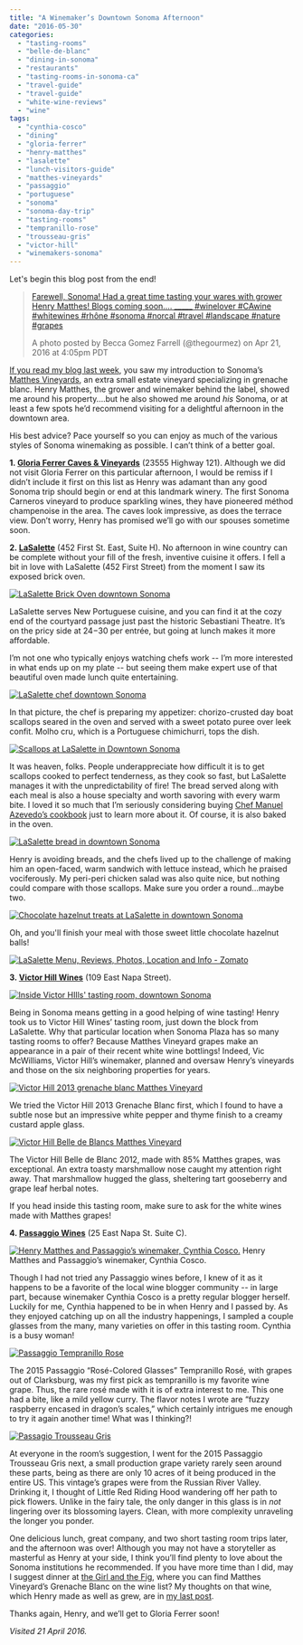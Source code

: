 ```yaml
---
title: "A Winemaker’s Downtown Sonoma Afternoon"
date: "2016-05-30"
categories:
  - "tasting-rooms"
  - "belle-de-blanc"
  - "dining-in-sonoma"
  - "restaurants"
  - "tasting-rooms-in-sonoma-ca"
  - "travel-guide"
  - "travel-guide"
  - "white-wine-reviews"
  - "wine"
tags:
  - "cynthia-cosco"
  - "dining"
  - "gloria-ferrer"
  - "henry-matthes"
  - "lasalette"
  - "lunch-visitors-guide"
  - "matthes-vineyards"
  - "passaggio"
  - "portuguese"
  - "sonoma"
  - "sonoma-day-trip"
  - "tasting-rooms"
  - "tempranillo-rose"
  - "trousseau-gris"
  - "victor-hill"
  - "winemakers-sonoma"
---
```


Let's begin this blog post from the end!

> [Farewell, Sonoma! Had a great time tasting your wares with grower Henry Matthes! Blogs coming soon.... \_\_\_\_\_ #winelover #CAwine #whitewines #rhône #sonoma #norcal #travel #landscape #nature #grapes](https://www.instagram.com/p/BEeufePwQr2/)
>
> A photo posted by Becca Gomez Farrell (@thegourmez) on Apr 21, 2016 at 4:05pm PDT

[If you read my blog last week](http://thegourmez.com/an-intro-to-henry-matthes-vineyards-grenache-blanc), you saw my introduction to Sonoma’s [Matthes Vineyards](http://matthesvineyards.com/), an extra small estate vineyard specializing in grenache blanc. Henry Matthes, the grower and winemaker behind the label, showed me around his property….but he also showed me around _his_ Sonoma, or at least a few spots he’d recommend visiting for a delightful afternoon in the downtown area.

His best advice? Pace yourself so you can enjoy as much of the various styles of Sonoma winemaking as possible. I can’t think of a better goal.

**1. [Gloria Ferrer Caves & Vineyards](http://www.gloriaferrer.com/)** (23555 Highway 121). Although we did not visit Gloria Ferrer on this particular afternoon, I would be remiss if I didn’t include it first on this list as Henry was adamant than any good Sonoma trip should begin or end at this landmark winery. The first Sonoma Carneros vineyard to produce sparkling wines, they have pioneered méthod champenoise in the area. The caves look impressive, as does the terrace view. Don’t worry, Henry has promised we’ll go with our spouses sometime soon.

**2. [LaSalette](http://www.lasalette-restaurant.com/)** (452 First St. East, Suite H). No afternoon in wine country can be complete without your fill of the fresh, inventive cuisine it offers. I fell a bit in love with LaSalette (452 First Street) from the moment I saw its exposed brick oven.

[![LaSalette Brick Oven downtown Sonoma](http://s3.amazonaws.com/thegourmez-wpmedia/2016/05/MathesSonoma-09-500x334.jpg)](http://s3.amazonaws.com/thegourmez-wpmedia/2016/05/MathesSonoma-09.jpg)

LaSalette serves New Portuguese cuisine, and you can find it at the cozy end of the courtyard passage just past the historic Sebastiani Theatre. It’s on the pricy side at $24-$30 per entrée, but going at lunch makes it more affordable.

I’m not one who typically enjoys watching chefs work -- I’m more interested in what ends up on my plate -- but seeing them make expert use of that beautiful oven made lunch quite entertaining.

[![LaSalette chef downtown Sonoma](http://s3.amazonaws.com/thegourmez-wpmedia/2016/05/MathesSonoma-10-353x500.jpg)](http://s3.amazonaws.com/thegourmez-wpmedia/2016/05/MathesSonoma-10.jpg)

In that picture, the chef is preparing my appetizer: chorizo-crusted day boat scallops seared in the oven and served with a sweet potato puree over leek confit. Molho cru, which is a Portuguese chimichurri, tops the dish.

[![Scallops at LaSalette in Downtown Sonoma](http://s3.amazonaws.com/thegourmez-wpmedia/2016/05/MathesSonoma-12-500x373.jpg)](http://s3.amazonaws.com/thegourmez-wpmedia/2016/05/MathesSonoma-12.jpg)

It was heaven, folks. People underappreciate how difficult it is to get scallops cooked to perfect tenderness, as they cook so fast, but LaSalette manages it with the unpredictability of fire! The bread served along with each meal is also a house specialty and worth savoring with every warm bite. I loved it so much that I’m seriously considering buying [Chef Manuel Azevedo’s cookbook](http://amzn.to/1VggO3E) just to learn more about it. Of course, it is also baked in the oven.

[![LaSalette bread in downtown Sonoma](http://s3.amazonaws.com/thegourmez-wpmedia/2016/05/MathesSonoma-11-397x500.jpg)](http://s3.amazonaws.com/thegourmez-wpmedia/2016/05/MathesSonoma-11.jpg)

Henry is avoiding breads, and the chefs lived up to the challenge of making him an open-faced, warm sandwich with lettuce instead, which he praised vociferously. My peri-peri chicken salad was also quite nice, but nothing could compare with those scallops. Make sure you order a round…maybe two.

[![Chocolate hazelnut treats at LaSalette in downtown Sonoma](http://s3.amazonaws.com/thegourmez-wpmedia/2016/05/MathesSonoma-15-500x334.jpg)](http://s3.amazonaws.com/thegourmez-wpmedia/2016/05/MathesSonoma-15.jpg)

Oh, and you'll finish your meal with those sweet little chocolate hazelnut balls!

[![LaSalette Menu, Reviews, Photos, Location and Info - Zomato](https://www.zomato.com/logo/16855546/minilink)](https://www.zomato.com/sonoma-ca/lasalette-sonoma "View Menu, Reviews, Photos & Information about LaSalette, Sonoma and other Restaurants in Sonoma")

**3. [Victor Hill Wines](http://www.victorhillwines.com/)** (109 East Napa Street).

[![Inside Victor HIlls' tasting room, downtown Sonoma](http://s3.amazonaws.com/thegourmez-wpmedia/2016/05/MathesSonoma-19-500x384.jpg)](http://s3.amazonaws.com/thegourmez-wpmedia/2016/05/MathesSonoma-19.jpg)

Being in Sonoma means getting in a good helping of wine tasting! Henry took us to Victor Hill Wines’ tasting room, just down the block from LaSalette. Why that particular location when Sonoma Plaza has so many tasting rooms to offer? Because Matthes Vineyard grapes make an appearance in a pair of their recent white wine bottlings! Indeed, Vic McWilliams, Victor Hill’s winemaker, planned and oversaw Henry’s vineyards and those on the six neighboring properties for years.

[![Victor Hill 2013 grenache blanc Matthes Vineyard](http://s3.amazonaws.com/thegourmez-wpmedia/2016/05/MathesSonoma-20-334x500.jpg)](http://s3.amazonaws.com/thegourmez-wpmedia/2016/05/MathesSonoma-20.jpg)

We tried the Victor Hill 2013 Grenache Blanc first, which I found to have a subtle nose but an impressive white pepper and thyme finish to a creamy custard apple glass.

[![Victor Hill Belle de Blancs Matthes Vineyard](http://s3.amazonaws.com/thegourmez-wpmedia/2016/05/MathesSonoma-22-334x500.jpg)](http://s3.amazonaws.com/thegourmez-wpmedia/2016/05/MathesSonoma-22.jpg)

The Victor Hill Belle de Blanc 2012, made with 85% Matthes grapes, was exceptional. An extra toasty marshmallow nose caught my attention right away. That marshmallow hugged the glass, sheltering tart gooseberry and grape leaf herbal notes.

If you head inside this tasting room, make sure to ask for the white wines made with Matthes grapes!

**4. [Passaggio Wines](http://www.passaggiowines.com/)** (25 East Napa St. Suite C).




<div class="caption">

[![Henry Matthes and Passaggio’s winemaker, Cynthia Cosco.](http://s3.amazonaws.com/thegourmez-wpmedia/2016/05/MathesSonoma-29-373x500.jpg)](http://s3.amazonaws.com/thegourmez-wpmedia/2016/05/MathesSonoma-29.jpg) Henry Matthes and Passaggio’s winemaker, Cynthia Cosco.</div>


Though I had not tried any Passaggio wines before, I knew of it as it happens to be a favorite of the local wine blogger community -- in large part, because winemaker Cynthia Cosco is a pretty regular blogger herself. Luckily for me, Cynthia happened to be in when Henry and I passed by. As they enjoyed catching up on all the industry happenings, I sampled a couple glasses from the many, many varieties on offer in this tasting room. Cynthia is a busy woman!

[![Passaggio Tempranillo Rose](http://s3.amazonaws.com/thegourmez-wpmedia/2016/05/MathesSonoma-26-334x500.jpg)](http://s3.amazonaws.com/thegourmez-wpmedia/2016/05/MathesSonoma-26.jpg)

The 2015 Passaggio “Rosé-Colored Glasses” Tempranillo Rosé, with grapes out of Clarksburg, was my first pick as tempranillo is my favorite wine grape. Thus, the rare rosé made with it is of extra interest to me. This one had a bite, like a mild yellow curry. The flavor notes I wrote are “fuzzy raspberry encased in dragon’s scales,” which certainly intrigues me enough to try it again another time! What was I thinking?!

[![Passagio Trousseau Gris](http://s3.amazonaws.com/thegourmez-wpmedia/2016/05/MathesSonoma-28-334x500.jpg)](http://s3.amazonaws.com/thegourmez-wpmedia/2016/05/MathesSonoma-28.jpg)

At everyone in the room’s suggestion, I went for the 2015 Passaggio Trousseau Gris next, a small production grape variety rarely seen around these parts, being as there are only 10 acres of it being produced in the entire US. This vintage’s grapes were from the Russian River Valley. Drinking it, I thought of Little Red Riding Hood wandering off her path to pick flowers. Unlike in the fairy tale, the only danger in this glass is in _not_ lingering over its blossoming layers. Clean, with more complexity unraveling the longer you ponder.

One delicious lunch, great company, and two short tasting room trips later, and the afternoon was over! Although you may not have a storyteller as masterful as Henry at your side, I think you’ll find plenty to love about the Sonoma institutions he recommended. If you have more time than I did, may I suggest dinner at [the Girl and the Fig](http://www.thegirlandthefig.com/), where you can find Matthes Vineyard’s Grenache Blanc on the wine list? My thoughts on that wine, which Henry made as well as grew, are in [my last post](http://thegourmez.com/an-intro-to-henry-matthes-vineyards-grenache-blanc).

Thanks again, Henry, and we’ll get to Gloria Ferrer soon!

_Visited 21 April 2016._
